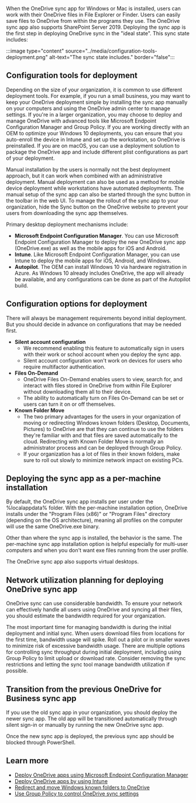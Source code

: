 When the OneDrive sync app for Windows or Mac is installed, users can work with their OneDrive files in File Explorer or Finder. Users can easily save files to OneDrive from within the programs they use. The OneDrive sync app also supports SharePoint Server 2019.  Deploying the sync app is the first step in deploying OneDrive sync in the "ideal state". This sync state includes:

:::image type="content" source="../media/configuration-tools-deployment.png" alt-text="The sync state includes." border="false":::

## Configuration tools for deployment

Depending on the size of your organization, it is common to use different deployment tools. For example, if you run a small business, you may want to keep your OneDrive deployment simple by installing the sync app manually on your computers and using the OneDrive admin center to manage settings. If you're in a larger organization, you may choose to deploy and manage OneDrive with advanced tools like Microsoft Endpoint Configuration Manager and Group Policy. If you are working directly with an OEM to optimize your Windows 10 deployments, you can ensure that you auto-enroll the device in Intune and set up the workstation, so OneDrive is preinstalled. If you are on macOS, you can use a deployment solution to package the OneDrive app and include different plist configurations as part of your deployment.

Manual installation by the users is normally not the best deployment approach, but it can work when combined with an administrative deployment. Manual deployment can also be used as a method for mobile device deployment while workstations have automated deployments. The manual setup of the sync app can also be started through the sync button in the toolbar in the web UI. To manage the rollout of the sync app to your organization, hide the Sync button on the OneDrive website to prevent your users from downloading the sync app themselves.

Primary desktop deployment mechanisms include:

- **Microsoft Endpoint Configuration Manager**. You can use Microsoft Endpoint Configuration Manager to deploy the new OneDrive sync app (OneDrive.exe) as well as the mobile apps for iOS and Android.
- **Intune**. Like Microsoft Endpoint Configuration Manager, you can use Intune to deploy the mobile apps for iOS, Android, and Windows.
- **Autopilot**. The OEM can install Windows 10 via hardware registration in Azure. As Windows 10 already includes OneDrive, the app will already be available, and any configurations can be done as part of the Autopilot build.

## Configuration options for deployment

There will always be management requirements beyond initial deployment. But you should decide in advance on configurations that may be needed first.

- **Silent account configuration**
  - We recommend enabling this feature to automatically sign in users with their work or school account when you deploy the sync app.
  - Silent account configuration won't work on devices for users who require multifactor authentication.
- **Files On-Demand**
  - OneDrive Files On-Demand enables users to view, search for, and interact with files stored in OneDrive from within File Explorer without downloading them all to their device.
  - The ability to automatically turn on Files On-Demand can be set or users can turn it on or off themselves.
- **Known Folder Move**
  - The two primary advantages for the users in your organization of moving or redirecting Windows known folders (Desktop, Documents, Pictures) to OneDrive are that they can continue to use the folders they're familiar with and that files are saved automatically to the cloud. Redirecting with Known Folder Move is normally an administrator process and can be deployed through Group Policy.
  - If your organization has a lot of files in their known folders, make sure to roll out slowly to minimize network impact on existing PCs.

## Deploying the sync app as a per-machine installation

By default, the OneDrive sync app installs per user under the %localappdata% folder. With the per-machine installation option, OneDrive installs under the "Program Files (x86)" or "Program Files" directory (depending on the OS architecture), meaning all profiles on the computer will use the same OneDrive.exe binary.

Other than where the sync app is installed, the behavior is the same. The per-machine sync app installation option is helpful especially for multi-user computers and when you don't want exe files running from the user profile.

The OneDrive sync app also supports virtual desktops.

## Network utilization planning for deploying OneDrive sync app

OneDrive sync can use considerable bandwidth. To ensure your network can effectively handle all users using OneDrive and syncing all their files, you should estimate the bandwidth required for your organization.

The most important time for managing bandwidth is during the initial deployment and initial sync. When users download files from locations for the first time, bandwidth usage will spike. Roll out a pilot or in smaller waves to minimize risk of excessive bandwidth usage. There are multiple options for controlling sync throughput during initial deployment, including using Group Policy to limit upload or download rate. Consider removing the sync restrictions and letting the sync tool manage bandwidth utilization if possible.

## Transition from the previous OneDrive for Business sync app

If you use the old sync app in your organization, you should deploy the newer sync app. The old app will be transitioned automatically through silent sign-in or manually by running the new OneDrive sync app.

Once the new sync app is deployed, the previous sync app should be blocked through PowerShell.

## Learn more

- [Deploy OneDrive apps using Microsoft Endpoint Configuration Manager](/onedrive/deploy-on-windows?azure-portal=true)
- [Deploy OneDrive apps by using Intune](/onedrive/deploy-intune?azure-portal=true)
- [Redirect and move Windows known folders to OneDrive](/onedrive/redirect-known-folders?azure-portal=true)
- [Use Group Policy to control OneDrive sync settings](/onedrive/use-group-policy#use-onedrive-files-on-demand?azure-portal=true)
